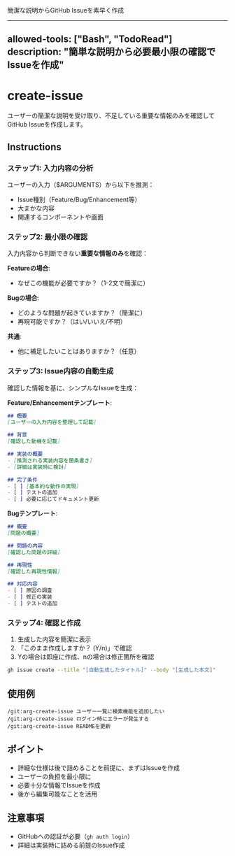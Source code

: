 簡潔な説明からGitHub Issueを素早く作成

---
allowed-tools: ["Bash", "TodoRead"]
description: "簡単な説明から必要最小限の確認でIssueを作成"
---

# create-issue

ユーザーの簡潔な説明を受け取り、不足している重要な情報のみを確認してGitHub Issueを作成します。

## Instructions

### ステップ1: 入力内容の分析

ユーザーの入力（$ARGUMENTS）から以下を推測：
- Issue種別（Feature/Bug/Enhancement等）
- 大まかな内容
- 関連するコンポーネントや画面

### ステップ2: 最小限の確認

入力内容から判断できない**重要な情報のみ**を確認：

**Featureの場合**:
- なぜこの機能が必要ですか？（1-2文で簡潔に）

**Bugの場合**:
- どのような問題が起きていますか？（簡潔に）
- 再現可能ですか？（はい/いいえ/不明）

**共通**:
- 他に補足したいことはありますか？（任意）

### ステップ3: Issue内容の自動生成

確認した情報を基に、シンプルなIssueを生成：

**Feature/Enhancementテンプレート**:
```markdown
## 概要
[ユーザーの入力内容を整理して記載]

## 背景
[確認した動機を記載]

## 実装の概要
- [推測される実装内容を箇条書き]
- [詳細は実装時に検討]

## 完了条件
- [ ] [基本的な動作の実現]
- [ ] テストの追加
- [ ] 必要に応じてドキュメント更新
```

**Bugテンプレート**:
```markdown
## 概要
[問題の概要]

## 問題の内容
[確認した問題の詳細]

## 再現性
[確認した再現性情報]

## 対応内容
- [ ] 原因の調査
- [ ] 修正の実装
- [ ] テストの追加
```

### ステップ4: 確認と作成

1. 生成した内容を簡潔に表示
2. 「このまま作成しますか？ (Y/n)」で確認
3. Yの場合は即座に作成、nの場合は修正箇所を確認

```bash
gh issue create --title "[自動生成したタイトル]" --body "[生成した本文]"
```

## 使用例

```
/git:arg-create-issue ユーザー一覧に検索機能を追加したい
/git:arg-create-issue ログイン時にエラーが発生する
/git:arg-create-issue READMEを更新
```

## ポイント

- 詳細な仕様は後で詰めることを前提に、まずはIssueを作成
- ユーザーの負担を最小限に
- 必要十分な情報でIssueを作成
- 後から編集可能なことを活用

## 注意事項

- GitHubへの認証が必要（`gh auth login`）
- 詳細は実装時に詰める前提のIssue作成